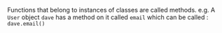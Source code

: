 Functions that belong to instances of classes are called methods.
e.g. A `User` object `dave` has a method on it called `email` which can be called : `dave.email()`